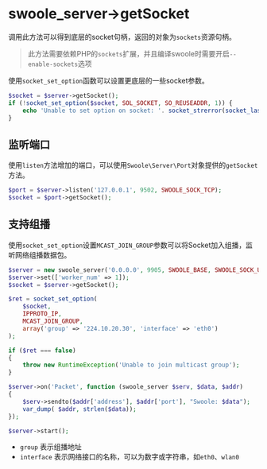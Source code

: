 # swoole_server->getSocket

调用此方法可以得到底层的socket句柄，返回的对象为`sockets`资源句柄。

> 此方法需要依赖PHP的`sockets`扩展，并且编译swoole时需要开启`--enable-sockets`选项

使用`socket_set_option`函数可以设置更底层的一些socket参数。

```php
$socket = $server->getSocket();
if (!socket_set_option($socket, SOL_SOCKET, SO_REUSEADDR, 1)) {
    echo 'Unable to set option on socket: '. socket_strerror(socket_last_error()) . PHP_EOL;
}
```

监听端口
----
使用`listen`方法增加的端口，可以使用`Swoole\Server\Port`对象提供的`getSocket`方法。

```php
$port = $server->listen('127.0.0.1', 9502, SWOOLE_SOCK_TCP);
$socket = $port->getSocket();
```

支持组播
----
使用`socket_set_option`设置`MCAST_JOIN_GROUP`参数可以将Socket加入组播，监听网络组播数据包。

```php
$server = new swoole_server('0.0.0.0', 9905, SWOOLE_BASE, SWOOLE_SOCK_UDP);
$server->set(['worker_num' => 1]);
$socket = $server->getSocket();

$ret = socket_set_option(
    $socket,
    IPPROTO_IP,
    MCAST_JOIN_GROUP,
    array('group' => '224.10.20.30', 'interface' => 'eth0')
);

if ($ret === false)
{
    throw new RuntimeException('Unable to join multicast group');
}

$server->on('Packet', function (swoole_server $serv, $data, $addr)
{
    $serv->sendto($addr['address'], $addr['port'], "Swoole: $data");
    var_dump( $addr, strlen($data));
});

$server->start();
```

* `group` 表示组播地址
* `interface` 表示网络接口的名称，可以为数字或字符串，如`eth0`、`wlan0`